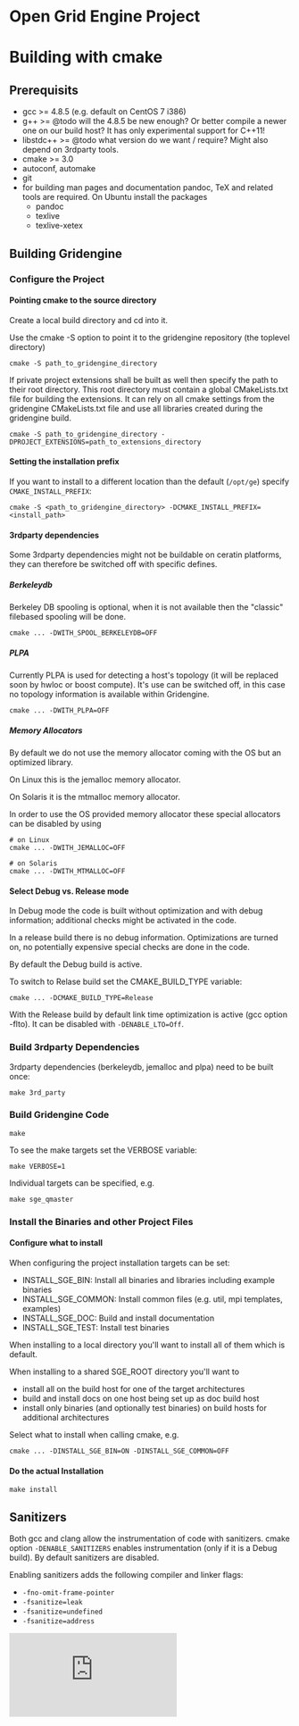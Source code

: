 # Open Grid Engine Project

# Building with cmake

## Prerequisits

* gcc >= 4.8.5 (e.g. default on CentOS 7 i386)
* g++ >= @todo will the 4.8.5 be new enough? Or better compile a newer one on our build host? It has only experimental support for C++11!
* libstdc++ >= @todo what version do we want / require? Might also depend on 3rdparty tools.
* cmake >= 3.0
* autoconf, automake
* git
* for building man pages and documentation pandoc, TeX and related tools are required. On Ubuntu install the packages
  * pandoc
  * texlive
  * texlive-xetex

## Building Gridengine

### Configure the Project

#### Pointing cmake to the source directory
Create a local build directory and cd into it.

Use the cmake -S option to point it to the gridengine repository (the toplevel directory)

```shell
cmake -S path_to_gridengine_directory
```

If private project extensions shall be built as well then specify the path to their root directory.
This root directory must contain a global CMakeLists.txt file for building the extensions. It can rely
on all cmake settings from the gridengine CMakeLists.txt file and use all libraries created during the
gridengine build.

```Shell
cmake -S path_to_gridengine_directory -DPROJECT_EXTENSIONS=path_to_extensions_directory
```

#### Setting the installation prefix

If you want to install to a different location than the default (`/opt/ge`) specify
`CMAKE_INSTALL_PREFIX`:

```shell
cmake -S <path_to_gridengine_directory> -DCMAKE_INSTALL_PREFIX=<install_path>
```

#### 3rdparty dependencies

Some 3rdparty dependencies might not be buildable on ceratin platforms,
they can therefore be switched off with specific defines.

##### Berkeleydb

Berkeley DB spooling is optional, when it is not available then the "classic" filebased spooling will be done.

```shell
cmake ... -DWITH_SPOOL_BERKELEYDB=OFF
```

##### PLPA

Currently PLPA is used for detecting a host's topology (it will be replaced soon by hwloc or boost compute).
It's use can be switched off, in this case no topology information is available within Gridengine.

```shell
cmake ... -DWITH_PLPA=OFF
```

##### Memory Allocators

By default we do not use the memory allocator coming with the OS but an optimized library.

On Linux this is the jemalloc memory allocator.

On Solaris it is the mtmalloc memory allocator.

In order to use the OS provided memory allocator these special allocators can be disabled by using
```shell
# on Linux
cmake ... -DWITH_JEMALLOC=OFF

# on Solaris
cmake ... -DWITH_MTMALLOC=OFF
```

#### Select Debug vs. Release mode

In Debug mode the code is built without optimization and with debug information;
additional checks might be activated in the code.

In a release build there is no debug information. Optimizations are turned on,
no potentially expensive special checks are done in the code.

By default the Debug build is active.

To switch to Relase build set the CMAKE_BUILD_TYPE variable:
```shell
cmake ... -DCMAKE_BUILD_TYPE=Release
```

With the Release build by default link time optimization is active (gcc option -flto).
It can be disabled with `-DENABLE_LTO=Off`.

### Build 3rdparty Dependencies

3rdparty dependencies (berkeleydb, jemalloc and plpa) need to be built once:

```shell
make 3rd_party
```

### Build Gridengine Code

```shell
make
```

To see the make targets set the VERBOSE variable:

```shell
make VERBOSE=1
```

Individual targets can be specified, e.g.

```shell
make sge_qmaster
```

### Install the Binaries and other Project Files

#### Configure what to install
When configuring the project installation targets can be set:
* INSTALL_SGE_BIN: Install all binaries and libraries including example binaries
* INSTALL_SGE_COMMON: Install common files (e.g. util, mpi templates, examples)
* INSTALL_SGE_DOC: Build and install documentation
* INSTALL_SGE_TEST: Install test binaries

When installing to a local directory you'll want to install all of them which is default.

When installing to a shared SGE_ROOT directory you'll want to
* install all on the build host for one of the target architectures
* build and install docs on one host being set up as doc build host
* install only binaries (and optionally test binaries) on build hosts for additional architectures

Select what to install when calling cmake, e.g.
```shell
cmake ... -DINSTALL_SGE_BIN=ON -DINSTALL_SGE_COMMON=OFF
```

#### Do the actual Installation

```shell
make install
```

## Sanitizers

Both gcc and clang allow the instrumentation of code with sanitizers.
cmake option `-DENABLE_SANITIZERS` enables instrumentation (only if it is a Debug build).
By default sanitizers are disabled.

Enabling sanitizers adds the following compiler and linker flags:
* `-fno-omit-frame-pointer`
* `-fsanitize=leak`
* `-fsanitize=undefined`
* `-fsanitize=address`

![Build Instructions](https://github.com/opengridengine/gridengine/blob/master/doc/markdown/manual/development-guide/01_prepare_dev_env.md)


